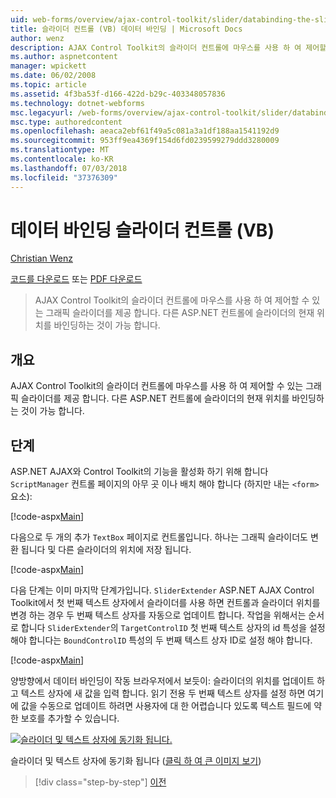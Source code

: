```yaml
---
uid: web-forms/overview/ajax-control-toolkit/slider/databinding-the-slider-control-vb
title: 슬라이더 컨트롤 (VB) 데이터 바인딩 | Microsoft Docs
author: wenz
description: AJAX Control Toolkit의 슬라이더 컨트롤에 마우스를 사용 하 여 제어할 수 있는 그래픽 슬라이더를 제공 합니다. 현재 positio 바인딩하는 것이 불가능 하는 중...
ms.author: aspnetcontent
manager: wpickett
ms.date: 06/02/2008
ms.topic: article
ms.assetid: 4f3ba53f-d166-422d-b29c-403348057836
ms.technology: dotnet-webforms
msc.legacyurl: /web-forms/overview/ajax-control-toolkit/slider/databinding-the-slider-control-vb
msc.type: authoredcontent
ms.openlocfilehash: aeaca2ebf61f49a5c081a3a1df188aa1541192d9
ms.sourcegitcommit: 953ff9ea4369f154d6fd0239599279ddd3280009
ms.translationtype: MT
ms.contentlocale: ko-KR
ms.lasthandoff: 07/03/2018
ms.locfileid: "37376309"
---
```

<a name="databinding-the-slider-control-vb"></a>데이터 바인딩 슬라이더 컨트롤 (VB)
====================
[Christian Wenz](https://github.com/wenz)

[코드를 다운로드](http://download.microsoft.com/download/9/3/f/93f8daea-bebd-4821-833b-95205389c7d0/Slider0.vb.zip) 또는 [PDF 다운로드](http://download.microsoft.com/download/2/d/c/2dc10e34-6983-41d4-9c08-f78f5387d32b/slider0VB.pdf)

> AJAX Control Toolkit의 슬라이더 컨트롤에 마우스를 사용 하 여 제어할 수 있는 그래픽 슬라이더를 제공 합니다. 다른 ASP.NET 컨트롤에 슬라이더의 현재 위치를 바인딩하는 것이 가능 합니다.


## <a name="overview"></a>개요

AJAX Control Toolkit의 슬라이더 컨트롤에 마우스를 사용 하 여 제어할 수 있는 그래픽 슬라이더를 제공 합니다. 다른 ASP.NET 컨트롤에 슬라이더의 현재 위치를 바인딩하는 것이 가능 합니다.

## <a name="steps"></a>단계

ASP.NET AJAX와 Control Toolkit의 기능을 활성화 하기 위해 합니다 `ScriptManager` 컨트롤 페이지의 아무 곳 이나 배치 해야 합니다 (하지만 내는 `<form>` 요소):

[!code-aspx[Main](databinding-the-slider-control-vb/samples/sample1.aspx)]

다음으로 두 개의 추가 `TextBox` 페이지로 컨트롤입니다. 하나는 그래픽 슬라이더도 변환 됩니다 및 다른 슬라이더의 위치에 저장 됩니다.

[!code-aspx[Main](databinding-the-slider-control-vb/samples/sample2.aspx)]

다음 단계는 이미 마지막 단계가입니다. `SliderExtender` ASP.NET AJAX Control Toolkit에서 첫 번째 텍스트 상자에서 슬라이더를 사용 하면 컨트롤과 슬라이더 위치를 변경 하는 경우 두 번째 텍스트 상자를 자동으로 업데이트 합니다. 작업을 위해서는 순서로 합니다 `SliderExtender`의 `TargetControlID` 첫 번째 텍스트 상자의 id 특성을 설정 해야 합니다는 `BoundControlID` 특성의 두 번째 텍스트 상자 ID로 설정 해야 합니다.

[!code-aspx[Main](databinding-the-slider-control-vb/samples/sample3.aspx)]

양방향에서 데이터 바인딩이 작동 브라우저에서 보듯이: 슬라이더의 위치를 업데이트 하 고 텍스트 상자에 새 값을 입력 합니다. 읽기 전용 두 번째 텍스트 상자를 설정 하면 여기에 값을 수동으로 업데이트 하려면 사용자에 대 한 어렵습니다 있도록 텍스트 필드에 약한 보호를 추가할 수 있습니다.


[![슬라이더 및 텍스트 상자에 동기화 됩니다.](databinding-the-slider-control-vb/_static/image2.png)](databinding-the-slider-control-vb/_static/image1.png)

슬라이더 및 텍스트 상자에 동기화 됩니다 ([클릭 하 여 큰 이미지 보기](databinding-the-slider-control-vb/_static/image3.png))

> [!div class="step-by-step"]
> [이전](using-the-slider-control-with-auto-postback-vb.md)
